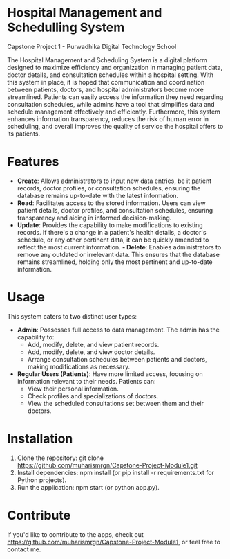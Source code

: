# Hospital Management and Schedulling System
Capstone Project 1 - Purwadhika Digital Technology School

The Hospital Management and Scheduling System is a digital platform designed to maximize efficiency and organization in managing patient data, doctor details, and consultation schedules within a hospital setting. With this system in place, it is hoped that communication and coordination between patients, doctors, and hospital administrators become more streamlined. Patients can easily access the information they need regarding consultation schedules, while admins have a tool that simplifies data and schedule management effectively and efficiently. Furthermore, this system enhances information transparency, reduces the risk of human error in scheduling, and overall improves the quality of service the hospital offers to its patients.

# Features
- **Create**: Allows administrators to input new data entries, be it patient records, doctor profiles, or consultation schedules, ensuring the database remains up-to-date with the latest information.
- **Read**: Facilitates access to the stored information. Users can view patient details, doctor profiles, and consultation schedules, ensuring transparency and aiding in informed decision-making.
- **Update**: Provides the capability to make modifications to existing records. If there's a change in a patient's health details, a doctor's schedule, or any other pertinent data, it can be quickly amended to reflect the most current information.
**- Delete**: Enables administrators to remove any outdated or irrelevant data. This ensures that the database remains streamlined, holding only the most pertinent and up-to-date information.

# Usage
This system caters to two distinct user types:
- **Admin**: Possesses full access to data management. The admin has the capability to:
  - Add, modify, delete, and view patient records.
  - Add, modify, delete, and view doctor details.
  - Arrange consultation schedules between patients and doctors, making modifications as necessary.
- **Regular Users (Patients)**: Have more limited access, focusing on information relevant to their needs. Patients can:
  - View their personal information.
  - Check profiles and specializations of doctors.
  - View the scheduled consultations set between them and their doctors.
    
# Installation
1. Clone the repository: git clone https://github.com/muharismrgn/Capstone-Project-Module1.git
2. Install dependencies: npm install (or pip install -r requirements.txt for Python projects).
3. Run the application: npm start (or python app.py).

# Contribute
If you'd like to contribute to the apps, check out https://github.com/muharismrgn/Capstone-Project-Module1, or feel free to contact me.
